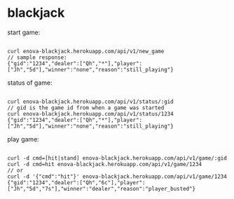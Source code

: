 blackjack
=========

start game:
<pre><code>
curl enova-blackjack.herokuapp.com/api/v1/new_game
// sample response:
{"gid":"1234","dealer":["Qh","*"],"player":["Jh","5d"],"winner":"none","reason":"still_playing"}
</code></pre>

status of game:
<pre><code>
curl enova-blackjack.herokuapp.com/api/v1/status/:gid
// gid is the game id from when a game was started
curl enova-blackjack.herokuapp.com/api/v1/status/1234
{"gid":"1234","dealer":["Qh","*"],"player":["Jh","5d"],"winner":"none","reason":"still_playing"}
</code></pre>

play game:
<pre><code>
curl -d cmd=[hit|stand] enova-blackjack.herokuapp.com/api/v1/game/:gid
curl -d cmd=hit enova-blackjack.herokuapp.com/api/v1/game/1234
// or
curl -d '{"cmd":"hit"}' enova-blackjack.herokuapp.com/api/v1/game/1234
{"gid":"1234","dealer":["Qh","6c"],"player":["Jh","5d","7s"],"winner":"dealer","reason":"player_busted"}
</code></pre>

